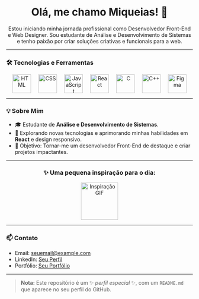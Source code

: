 <h1 align="center">Olá, me chamo Miqueias! 👋</h1>

<p align="center">
  Estou iniciando minha jornada profissional como Desenvolvedor Front-End e Web Designer. 
  Sou estudante de Análise e Desenvolvimento de Sistemas e tenho paixão por criar soluções criativas e funcionais para a web.
</p>

---

### 🛠️ Tecnologias e Ferramentas
<div align="center" style="display: flex; justify-content: center; gap: 20px; flex-wrap: wrap;">
  <img height="50" src="https://cdn.jsdelivr.net/gh/devicons/devicon/icons/html5/html5-original.svg" alt="HTML" style="transition: transform 0.3s;">
  <img height="50" src="https://cdn.jsdelivr.net/gh/devicons/devicon/icons/css3/css3-original.svg" alt="CSS" style="transition: transform 0.3s;">
  <img height="50" src="https://cdn.jsdelivr.net/gh/devicons/devicon/icons/javascript/javascript-original.svg" alt="JavaScript" style="transition: transform 0.3s;">
  <img height="50" src="https://cdn.jsdelivr.net/gh/devicons/devicon/icons/react/react-original.svg" alt="React" style="transition: transform 0.3s;">
  <img height="50" src="https://cdn.jsdelivr.net/gh/devicons/devicon/icons/c/c-original.svg" alt="C" style="transition: transform 0.3s;">
  <img height="50" src="https://cdn.jsdelivr.net/gh/devicons/devicon/icons/cplusplus/cplusplus-original.svg" alt="C++" style="transition: transform 0.3s;">
  <img height="50" src="https://cdn.jsdelivr.net/gh/devicons/devicon/icons/figma/figma-original.svg" alt="Figma" style="transition: transform 0.3s;">
</div>

<style>
  div img:hover {
    transform: scale(1.2); /* Aumenta o tamanho do ícone ao passar o mouse */
  }
</style>

---

### 💡 Sobre Mim
- 🎓 Estudante de **Análise e Desenvolvimento de Sistemas**.
- 🌱 Explorando novas tecnologias e aprimorando minhas habilidades em **React** e design responsivo.
- 🎯 Objetivo: Tornar-me um desenvolvedor Front-End de destaque e criar projetos impactantes.

---

<div align="center">
  <h3>✨ Uma pequena inspiração para o dia:</h3>
  <img height="100" src="https://media1.tenor.com/m/_HKvSrpwPGYAAAAC/oikawa-toru.gif" alt="Inspiração GIF">
</div>

---

### 📫 Contato
- Email: [seuemail@example.com](mailto:seuemail@example.com)
- LinkedIn: [Seu Perfil](https://www.linkedin.com/in/seu-perfil)
- Portfólio: [Seu Portfólio](https://seuportfólio.com)

---

> **Nota:** Este repositório é um ✨ _perfil especial_ ✨, com um `README.md` que aparece no seu perfil do GitHub.